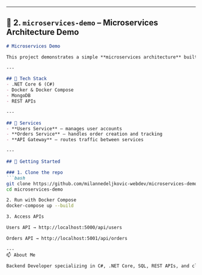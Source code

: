 
---

## 📌 2. `microservices-demo` – Microservices Architecture Demo
```markdown
# Microservices Demo  

This project demonstrates a simple **microservices architecture** built with **.NET Core, Docker, and MongoDB**.  

---

## 🔧 Tech Stack  
- .NET Core 6 (C#)  
- Docker & Docker Compose  
- MongoDB  
- REST APIs  

---

## 📂 Services  
- **Users Service** – manages user accounts  
- **Orders Service** – handles order creation and tracking  
- **API Gateway** – routes traffic between services  

---

## 🚀 Getting Started  

### 1. Clone the repo  
```bash
git clone https://github.com/milannedeljkovic-webdev/microservices-demo.git
cd microservices-demo

2. Run with Docker Compose
docker-compose up --build

3. Access APIs

Users API → http://localhost:5000/api/users

Orders API → http://localhost:5001/api/orders

---
📫 About Me

Backend Developer specializing in C#, .NET Core, SQL, REST APIs, and cloud deployment.
